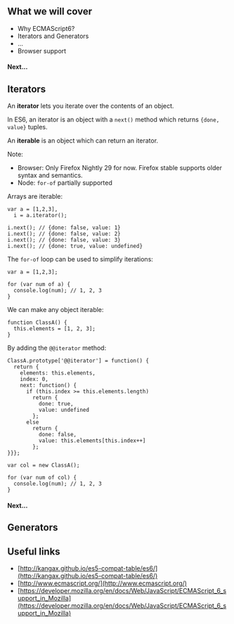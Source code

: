 ## What we will cover

* Why ECMAScript6?
* Iterators and Generators
* ...
* Browser support



#### Next...
## Iterators



An **iterator** lets you iterate over the contents of an object.

In ES6, an iterator is an object with a `next()` method which returns `{done, value}` tuples.

An **iterable** is an object which can return an iterator.

Note: 
* Browser: Only Firefox Nightly 29 for now. Firefox stable supports older syntax and semantics.
* Node: `for-of` partially supported



Arrays are iterable:

```
var a = [1,2,3],
  i = a.iterator();

i.next(); // {done: false, value: 1}
i.next(); // {done: false, value: 2}
i.next(); // {done: false, value: 3}
i.next(); // {done: true, value: undefined}
```



The `for-of` loop can be used to simplify iterations:

```
var a = [1,2,3];

for (var num of a) {
  console.log(num); // 1, 2, 3
}
```



We can make any object iterable:
```
function ClassA() {
  this.elements = [1, 2, 3];
}
```



By adding the `@@iterator` method:
```small
ClassA.prototype['@@iterator'] = function() {
  return {
    elements: this.elements,
    index: 0,
    next: function() {
      if (this.index >= this.elements.length)
        return { 
          done: true, 
          value: undefined 
        };
      else
        return { 
          done: false, 
          value: this.elements[this.index++] 
        };
}}};
```



```
var col = new ClassA();

for (var num of col) {
  console.log(num); // 1, 2, 3
}
```



#### Next...
## Generators



## Useful links
* [http://kangax.github.io/es5-compat-table/es6/](http://kangax.github.io/es5-compat-table/es6/)
* [http://www.ecmascript.org/](http://www.ecmascript.org/)
* [https://developer.mozilla.org/en/docs/Web/JavaScript/ECMAScript_6_support_in_Mozilla](https://developer.mozilla.org/en/docs/Web/JavaScript/ECMAScript_6_support_in_Mozilla)

